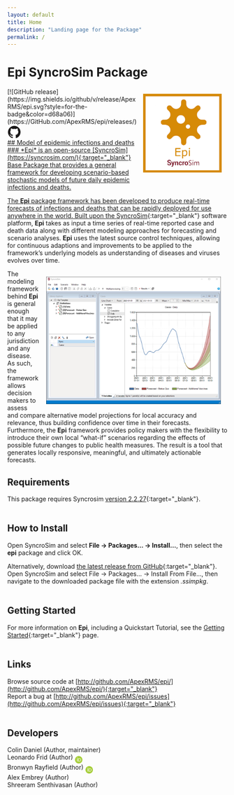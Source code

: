 ```yaml
---
layout: default
title: Home
description: "Landing page for the Package"
permalink: /
---
```


# **Epi** SyncroSim Package
<img align="right" style="padding: 13px" width="180" src="assets/images/logo/epi-sticker-3.png">
[![GitHub release](https://img.shields.io/github/v/release/ApexRMS/epi.svg?style=for-the-badge&color=d68a06)](https://GitHub.com/ApexRMS/epi/releases/)    <a href="https://github.com/ApexRMS/epi"><img align="middle" style="padding: 1px" width="30" src="assets/images/logo/github-trans2.png">
<br>
## Model of epidemic infections and deaths
### *Epi* is an open-source [SyncroSim](https://syncrosim.com/){:target="_blank"} Base Package that provides a general framework for developing scenario-based stochastic models of future daily epidemic infections and deaths.


The **Epi** package framework has been developed to produce real-time forecasts of infections and deaths that can be rapidly deployed for use anywhere in the world. Built upon the [SyncroSim](https://syncrosim.com/){:target="_blank"} software platform, **Epi** takes as input a time series of real-time reported case and death data along with different modeling approaches for forecasting and scenario analyses. **Epi** uses the latest source control techniques, allowing for continuous adaptions and improvements to be applied to the framework’s underlying models as understanding of diseases and viruses evolves over time.

<img align="right" style="padding: 15px" width="400" src="assets/images/epi-screen-cap.png">

The modeling framework behind **Epi** is general enough that it may be applied to any jurisdiction and any disease. As such, the framework allows decision makers to assess and compare alternative model projections for local accuracy and relevance, thus building confidence over time in their forecasts. Furthermore, the **Epi** framework provides policy makers with the flexibility to introduce their own local “what-if” scenarios regarding the effects of possible future changes to public health measures. The result is a tool that generates locally responsive, meaningful, and ultimately actionable forecasts.

## Requirements

This package requires Syncrosim [version 2.2.27](https://syncrosim.com/download/){:target="_blank"}.
<br>
<br>
## How to Install

Open SyncroSim and select **File -> Packages… -> Install…**, then select the **epi** package and click OK.

Alternatively, download [the latest release from GitHub](https://github.com/ApexRMS/epi/releases/){:target="_blank"}. Open SyncroSim and select File -> Packages… -> Install From File…, then navigate to the downloaded package file with the extension *.ssimpkg*.
<br>
<br>
## Getting Started

For more information on **Epi**, including a Quickstart Tutorial, see the [Getting Started](https://apexrms.github.io/epi/getting_started.html){:target="_blank"} page.
<br>
<br>
## Links

Browse source code at
[http://github.com/ApexRMS/epi/](http://github.com/ApexRMS/epi/){:target="_blank"}
<br>
Report a bug at
[http://github.com/ApexRMS/epi/issues](http://github.com/ApexRMS/epi/issues){:target="_blank"}
<br>
<br>
## Developers

Colin Daniel (Author, maintainer)
<br>
Leonardo Frid (Author) <a href="https://orcid.org/0000-0002-5489-2337"><img align="middle" style="padding: 0.5px" width="17" src="assets/images/ORCID.png"></a>
<br>
Bronwyn Rayfield (Author) <a href="https://orcid.org/0000-0003-1768-1300"><img align="middle" style="padding: 0.5px" width="17" src="assets/images/ORCID.png"></a>
<br>
Alex Embrey (Author)
<br>
Shreeram Senthivasan (Author)
